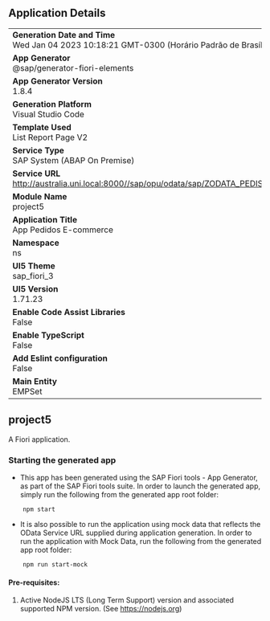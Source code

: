 ## Application Details
|               |
| ------------- |
|**Generation Date and Time**<br>Wed Jan 04 2023 10:18:21 GMT-0300 (Horário Padrão de Brasília)|
|**App Generator**<br>@sap/generator-fiori-elements|
|**App Generator Version**<br>1.8.4|
|**Generation Platform**<br>Visual Studio Code|
|**Template Used**<br>List Report Page V2|
|**Service Type**<br>SAP System (ABAP On Premise)|
|**Service URL**<br>http://australia.uni.local:8000//sap/opu/odata/sap/ZODATA_PEDIS_MAIN_N_SRV_01
|**Module Name**<br>project5|
|**Application Title**<br>App Pedidos E-commerce|
|**Namespace**<br>ns|
|**UI5 Theme**<br>sap_fiori_3|
|**UI5 Version**<br>1.71.23|
|**Enable Code Assist Libraries**<br>False|
|**Enable TypeScript**<br>False|
|**Add Eslint configuration**<br>False|
|**Main Entity**<br>EMPSet|

## project5

A Fiori application.

### Starting the generated app

-   This app has been generated using the SAP Fiori tools - App Generator, as part of the SAP Fiori tools suite.  In order to launch the generated app, simply run the following from the generated app root folder:

```
    npm start
```

- It is also possible to run the application using mock data that reflects the OData Service URL supplied during application generation.  In order to run the application with Mock Data, run the following from the generated app root folder:

```
    npm run start-mock
```

#### Pre-requisites:

1. Active NodeJS LTS (Long Term Support) version and associated supported NPM version.  (See https://nodejs.org)



